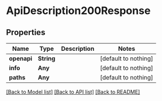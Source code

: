 # ApiDescription200Response


## Properties
Name | Type | Description | Notes
------------ | ------------- | ------------- | -------------
**openapi** | **String** |  | [default to nothing]
**info** | **Any** |  | [default to nothing]
**paths** | **Any** |  | [default to nothing]


[[Back to Model list]](../README.md#models) [[Back to API list]](../README.md#api-endpoints) [[Back to README]](../README.md)


